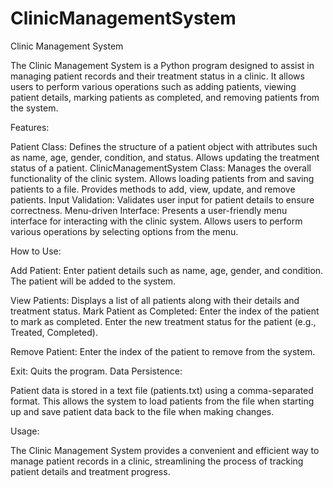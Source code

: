 # ClinicManagementSystem

Clinic Management System

The Clinic Management System is a Python program designed to assist in managing patient records and their treatment status in a clinic. It allows users to perform various operations such as adding patients, viewing patient details, marking patients as completed, and removing patients from the system.

Features:

Patient Class:
Defines the structure of a patient object with attributes such as name, age, gender, condition, and status.
Allows updating the treatment status of a patient.
ClinicManagementSystem Class:
Manages the overall functionality of the clinic system.
Allows loading patients from and saving patients to a file.
Provides methods to add, view, update, and remove patients.
Input Validation:
Validates user input for patient details to ensure correctness.
Menu-driven Interface:
Presents a user-friendly menu interface for interacting with the clinic system.
Allows users to perform various operations by selecting options from the menu.


How to Use:

Add Patient:
Enter patient details such as name, age, gender, and condition.
The patient will be added to the system.


View Patients:
Displays a list of all patients along with their details and treatment status.
Mark Patient as Completed:
Enter the index of the patient to mark as completed.
Enter the new treatment status for the patient (e.g., Treated, Completed).


Remove Patient:
Enter the index of the patient to remove from the system.


Exit:
Quits the program.
Data Persistence:

Patient data is stored in a text file (patients.txt) using a comma-separated format. This allows the system to load patients from the file when starting up and save patient data back to the file when making changes.

Usage:

The Clinic Management System provides a convenient and efficient way to manage patient records in a clinic, streamlining the process of tracking patient details and treatment progress.
